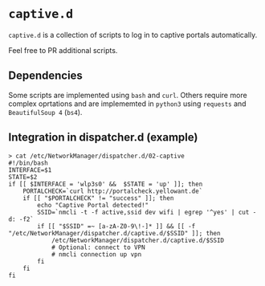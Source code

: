 # ```captive.d```
```captive.d``` is a collection of scripts to log in to captive portals automatically.

Feel free to PR additional scripts.

## Dependencies

Some scripts are implemented using `bash` and `curl`. Others require more complex oprtations and are implememted in `python3` using `requests` and `BeautifulSoup 4` (`bs4`).

## Integration in dispatcher.d (example)
```
> cat /etc/NetworkManager/dispatcher.d/02-captive
#!/bin/bash
INTERFACE=$1
STATE=$2
if [[ $INTERFACE = 'wlp3s0' &&  $STATE = 'up' ]]; then
	PORTALCHECK=`curl http://portalcheck.yellowant.de`
	if [[ "$PORTALCHECK" != "success" ]]; then
		echo "Captive Portal detected!"
		SSID=`nmcli -t -f active,ssid dev wifi | egrep '^yes' | cut -d: -f2`
		if [[ "$SSID" =~ [a-zA-Z0-9\!-]* ]] && [[ -f "/etc/NetworkManager/dispatcher.d/captive.d/$SSID" ]]; then
			/etc/NetworkManager/dispatcher.d/captive.d/$SSID
            # Optional: connect to VPN
            # nmcli connection up vpn
		fi
	fi
fi
```
